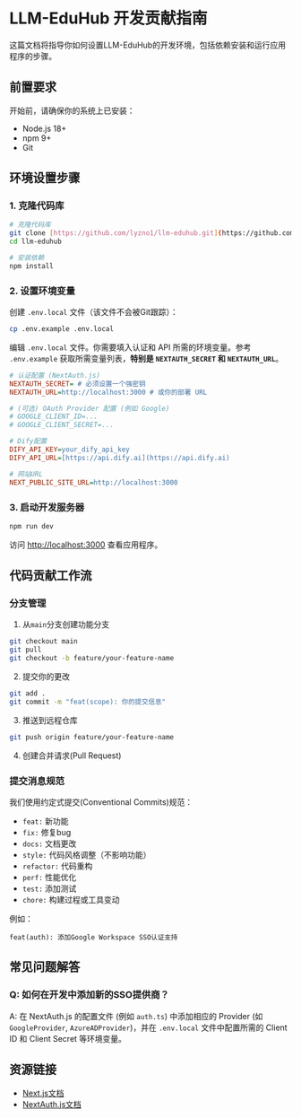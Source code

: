 # LLM-EduHub 开发贡献指南

这篇文档将指导你如何设置LLM-EduHub的开发环境，包括依赖安装和运行应用程序的步骤。

## 前置要求

开始前，请确保你的系统上已安装：

- Node.js 18+
- npm 9+
- Git

## 环境设置步骤

### 1. 克隆代码库

```bash
# 克隆代码库
git clone [https://github.com/lyzno1/llm-eduhub.git](https://github.com/lyzno1/llm-eduhub.git)
cd llm-eduhub

# 安装依赖
npm install
```

### 2\. 设置环境变量

创建 `.env.local` 文件（该文件不会被Git跟踪）：

```bash
cp .env.example .env.local
```

编辑 `.env.local` 文件。你需要填入认证和 API 所需的环境变量。参考 `.env.example` 获取所需变量列表，**特别是 `NEXTAUTH_SECRET` 和 `NEXTAUTH_URL`**。

```ini
# 认证配置 (NextAuth.js)
NEXTAUTH_SECRET= # 必须设置一个强密钥
NEXTAUTH_URL=http://localhost:3000 # 或你的部署 URL

# (可选) OAuth Provider 配置 (例如 Google)
# GOOGLE_CLIENT_ID=...
# GOOGLE_CLIENT_SECRET=...

# Dify配置
DIFY_API_KEY=your_dify_api_key
DIFY_API_URL=[https://api.dify.ai](https://api.dify.ai)

# 网站URL
NEXT_PUBLIC_SITE_URL=http://localhost:3000
```

### 3\. 启动开发服务器

```bash
npm run dev
```

访问 [http://localhost:3000](http://localhost:3000) 查看应用程序。

## 代码贡献工作流

### 分支管理

1.  从`main`分支创建功能分支

```bash
git checkout main
git pull
git checkout -b feature/your-feature-name
```

2.  提交你的更改

```bash
git add .
git commit -m "feat(scope): 你的提交信息"
```

3.  推送到远程仓库

```bash
git push origin feature/your-feature-name
```

4.  创建合并请求(Pull Request)

### 提交消息规范

我们使用约定式提交(Conventional Commits)规范：

  - `feat:` 新功能
  - `fix:` 修复bug
  - `docs:` 文档更改
  - `style:` 代码风格调整（不影响功能）
  - `refactor:` 代码重构
  - `perf:` 性能优化
  - `test:` 添加测试
  - `chore:` 构建过程或工具变动

例如：

```
feat(auth): 添加Google Workspace SSO认证支持
```

## 常见问题解答

### Q: 如何在开发中添加新的SSO提供商？

A: 在 NextAuth.js 的配置文件 (例如 `auth.ts`) 中添加相应的 Provider (如 `GoogleProvider`, `AzureADProvider`)，并在 `.env.local` 文件中配置所需的 Client ID 和 Client Secret 等环境变量。

## 资源链接

  - [Next.js文档](https://nextjs.org/docs)
  - [NextAuth.js文档](https://next-auth.js.org/)

```